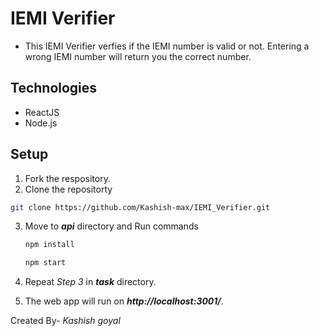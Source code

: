# IEMI Verifier

- This IEMI Verifier verfies if the IEMI number is valid or not. Entering a wrong IEMI number will return you the correct number.

## Technologies

- ReactJS
- Node.js

## Setup

1. Fork the respository.
2. Clone the repositorty

```sh
git clone https://github.com/Kashish-max/IEMI_Verifier.git
```

3. Move to **_api_** directory and Run commands
   ```sh
   npm install
   ```
   ```sh
   npm start
   ```
4. Repeat _Step 3_ in **_task_** directory.

5. The web app will run on **_http://localhost:3001/_**.

Created By- _Kashish goyal_
